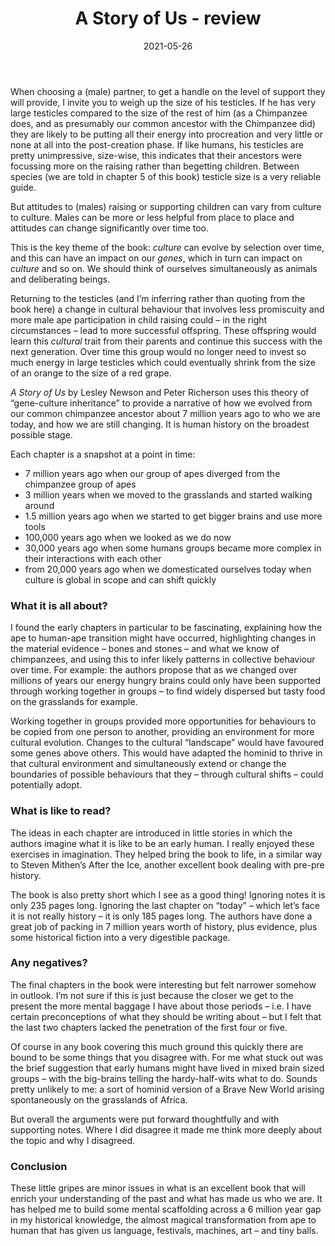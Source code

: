 ﻿---
layout: layouts/bookreview.njk

tags:
  - post
  - review

title: A Story of Us - review
review_book_main_title: A Story of Us
review_book_sub_title: A New Look at Human Evolution
review_book_author: Lesley Newson, Peter Richerson
review_book_author_surname: Newson
review_book_image_url: https://res.cloudinary.com/ds2o5ecdw/image/upload/acovers/0190883200.02._SCL_.jpg
review_book_image_small_url: https://res.cloudinary.com/ds2o5ecdw/image/upload/acovers/0190883200.02._SCM_.jpg
review_publication_date: 2021-03-01
review_publisher: Oxford University Press
review_pages: 336
review_ISBN13: 978-0190883201
review_book_tags:
  - [Global]
  - [Pre-Human, Pre-Historic]
  - [Social, Evolutionary]
  - [Human Evolution]
review_podcasts:
  - [https://www.listennotes.com/e/0ea22da4f74746b296f3189ed5b04d86, That Anthro Podcast, A Story of Us Lesley Newson and Peter Richerson]
shopping_links:
  - [https://www.amazon.co.uk/Story-Us-Look-Human-Evolution/dp/0190883200/, Amazon UK, Amazon UK book link]
  - [https://www.amazon.com/Story-Us-Look-Human-Evolution/dp/0190883200/, Amazon US, Amazon US book link]
review_author: Anthony Webb
date: 2021-05-26
review_rating: ★★★★☆
permalink: '/2021/05/26/a-story-of-us/'
review_summary: '<p>An excellent book that will enrich your understanding of the past and what has made us who we are.</p><p>It has helped me to build some mental scaffolding across a 6 million year gap in my historical knowledge, the almost magical transformation from ape to human that has given us language, festivals, machines, art – and tiny balls.</p>'
---
When choosing a (male) partner, to get a handle on the level of support they will provide, I invite you to weigh up the size of his testicles. If he has very large testicles compared to the size of the rest of him (as a Chimpanzee does, and as presumably our common ancestor with the Chimpanzee did) they are likely to be putting all their energy into procreation and very little or none at all into the post-creation phase. If like humans, his testicles are pretty unimpressive, size-wise, this indicates that their ancestors were focussing more on the raising rather than begetting children. Between species (we are told in chapter 5 of this book) testicle size is a very reliable guide.

But attitudes to (males) raising or supporting children can vary from culture to culture. Males can be more or less helpful from place to place and attitudes can change significantly over time too.

This is the key theme of the book: *culture* can evolve by selection over time, and this can have an impact on our *genes*, which in turn can impact on *culture* and so on. We should think of ourselves simultaneously as animals and deliberating beings.

Returning to the testicles (and I’m inferring rather than quoting from the book here) a change in cultural behaviour that involves less promiscuity and more male ape participation in child raising could – in the right circumstances – lead to more successful offspring. These offspring would learn this *cultural* trait from their parents and continue this success with the next generation. Over time this group would no longer need to invest so much energy in large testicles which could eventually shrink from the size of an orange to the size of a red grape.

*A Story of Us* by Lesley Newson and Peter Richerson uses this theory of “gene-culture inheritance” to provide a narrative of how we evolved from our common chimpanzee ancestor about 7 million years ago to who we are today, and how we are still changing. It is human history on the broadest possible stage.

Each chapter is a snapshot at a point in time:

- 7 million years ago when our group of apes diverged from the chimpanzee group of apes
- 3 million years when we moved to the grasslands and started walking around
- 1.5 million years ago when we started to get bigger brains and use more tools
- 100,000 years ago when we looked as we do now
- 30,000 years ago when some humans groups became more complex in their interactions with each other
- from 20,000 years ago when we domesticated ourselves
today when culture is global in scope and can shift quickly

### What it is all about?
I found the early chapters in particular to be fascinating, explaining how the ape to human-ape transition might have occurred, highlighting changes in the material evidence – bones and stones – and what we know of chimpanzees, and using this to infer likely patterns in collective behaviour over time. For example: the authors propose that as we changed over millions of years our energy hungry brains could only have been supported through working together in groups – to find widely dispersed but tasty food on the grasslands for example.

Working together in groups provided more opportunities for behaviours to be copied from one person to another, providing an environment for more cultural evolution. Changes to the cultural “landscape” would have favoured some genes above others. This would have adapted the hominid to thrive in that cultural environment and simultaneously extend or change the boundaries of possible behaviours that they – through cultural shifts – could potentially adopt.

### What is like to read?
The ideas in each chapter are introduced in little stories in which the authors imagine what it is like to be an early human. I really enjoyed these exercises in imagination. They helped bring the book to life, in a similar way to Steven Mithen’s After the Ice, another excellent book dealing with pre-pre history.

The book is also pretty short which I see as a good thing! Ignoring notes it is only 235 pages long. Ignoring the last chapter on “today” – which let’s face it is not really history – it is only 185 pages long. The authors have done a great job of packing in 7 million years worth of history, plus evidence, plus some historical fiction into a very digestible package.

### Any negatives?
The final chapters in the book were interesting but felt narrower somehow in outlook. I’m not sure if this is just because the closer we get to the present the more mental baggage I have about those periods – i.e. I have certain preconceptions of what they should be writing about – but I felt that the last two chapters lacked the penetration of the first four or five.

Of course in any book covering this much ground this quickly there are bound to be some things that you disagree with. For me what stuck out was the brief suggestion that early humans might have lived in mixed brain sized groups – with the big-brains telling the hardy-half-wits what to do. Sounds pretty unlikely to me: a sort of hominid version of a Brave New World arising spontaneously on the grasslands of Africa.

But overall the arguments were put forward thoughtfully and with supporting notes. Where I did disagree it made me think more deeply about the topic and why I disagreed.

### Conclusion
These little gripes are minor issues in what is an excellent book that will enrich your understanding of the past and what has made us who we are. It has helped me to build some mental scaffolding across a 6 million year gap in my historical knowledge, the almost magical transformation from ape to human that has given us language, festivals, machines, art – and tiny balls.